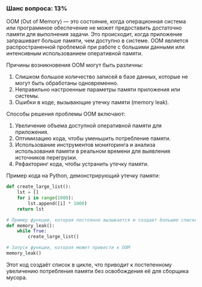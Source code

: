 ### Шанс вопроса: 13%

ООМ (Out of Memory) — это состояние, когда операционная система или программное обеспечение не может предоставить достаточно памяти для выполнения задачи. Это происходит, когда приложение запрашивает больше памяти, чем доступно в системе. ООМ является распространенной проблемой при работе с большими данными или интенсивным использованием оперативной памяти.

Причины возникновения OOM могут быть различны:
1. Слишком большое количество записей в базе данных, которые не могут быть обработаны одновременно.
2. Неправильно настроенные параметры памяти приложения или системы.
3. Ошибки в коде, вызывающие утечку памяти (memory leak).

Способы решения проблемы OOM включают:
1. Увеличение объема доступной оперативной памяти для приложения.
2. Оптимизацию кода, чтобы уменьшить потребление памяти.
3. Использование инструментов мониторинга и анализа использования памяти в реальном времени для выявления источников перегрузки.
4. Рефакторинг кода, чтобы устранить утечку памяти.

Пример кода на Python, демонстрирующий утечку памяти:
```python
def create_large_list():
    lst = []
    for i in range(1000):
        lst.append([i] * 1000)
    return lst

# Пример функции, которая постоянно вызывается и создает большие списки
def memory_leak():
    while True:
        create_large_list()

# Запуск функции, которая может привести к OOM
memory_leak()
```
Этот код создаёт список в цикле, что приводит к постепенному увеличению потребления памяти без освобождения её для сборщика мусора.